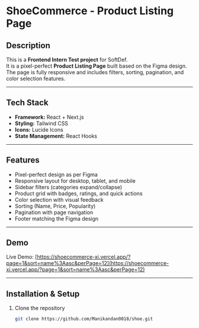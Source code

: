 # ShoeCommerce - Product Listing Page

## Description
This is a **Frontend Intern Test project** for SoftDef.  
It is a pixel-perfect **Product Listing Page** built based on the Figma design.  
The page is fully responsive and includes filters, sorting, pagination, and color selection features.

---

## Tech Stack
- **Framework:** React + Next.js  
- **Styling:** Tailwind CSS  
- **Icons:** Lucide Icons  
- **State Management:** React Hooks  

---

## Features
- Pixel-perfect design as per Figma  
- Responsive layout for desktop, tablet, and mobile  
- Sidebar filters (categories expand/collapse)  
- Product grid with badges, ratings, and quick actions  
- Color selection with visual feedback  
- Sorting (Name, Price, Popularity)  
- Pagination with page navigation  
- Footer matching the Figma design  

---

## Demo
Live Demo: [https://shoecommerce-xi.vercel.app/?page=1&sort=name%3Aasc&perPage=12](https://shoecommerce-xi.vercel.app/?page=1&sort=name%3Aasc&perPage=12)

---

## Installation & Setup
1. Clone the repository  
   ```bash
   git clone https://github.com/Manikandan0018/shoe.git
 
 

